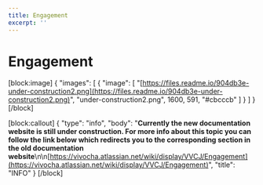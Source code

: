 ```yaml
---
title: Engagement
excerpt: ''
---
```


# Engagement

\[block:image\] { "images": \[ { "image": \[ "[https://files.readme.io/904db3e-under-construction2.png](https://files.readme.io/904db3e-under-construction2.png)", "under-construction2.png", 1600, 591, "\#cbcccb" \] } \] } \[/block\]

\[block:callout\] { "type": "info", "body": "**Currently the new documentation website is still under construction. For more info about this topic you can follow the link below which redirects you to the corresponding section in the old documentation website**\n\n[https://vivocha.atlassian.net/wiki/display/VVCJ/Engagement](https://vivocha.atlassian.net/wiki/display/VVCJ/Engagement)", "title": "INFO" } \[/block\]

